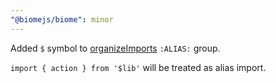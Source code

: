 ```yaml
---
"@biomejs/biome": minor
---
```


Added `$` symbol to
[organizeImports](https://biomejs.dev/assist/actions/organize-imports) `:ALIAS:`
group.

`import { action } from '$lib'` will be treated as alias import.


